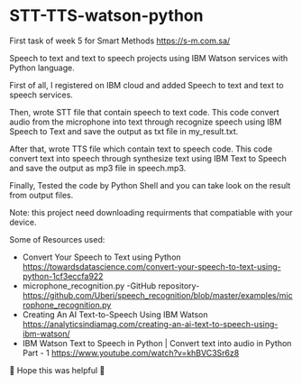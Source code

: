 # STT-TTS-watson-python
First task of week 5 for Smart Methods https://s-m.com.sa/

Speech to text and text to speech projects using IBM Watson services with Python language. 

First of all, I registered on IBM cloud and added Speech to text and text to speech services.

Then, wrote STT file that contain speech to text code. This code convert audio from the microphone into text through recognize speech using IBM Speech to Text and save the output as txt file in my_result.txt.

After that, wrote TTS file which contain text to speech code. This code convert text into speech through synthesize text using IBM Text to Speech and save the output as mp3 file in speech.mp3.

Finally, Tested the code by Python Shell and you can take look on the result from output files.

Note: this project need downloading requirments that compatiable with your device.

Some of Resources used: 

- Convert Your Speech to Text using Python
 https://towardsdatascience.com/convert-your-speech-to-text-using-python-1cf3eccfa922
- microphone_recognition.py -GitHub repository-
 https://github.com/Uberi/speech_recognition/blob/master/examples/microphone_recognition.py
 - Creating An AI Text-to-Speech Using IBM Watson
  https://analyticsindiamag.com/creating-an-ai-text-to-speech-using-ibm-watson/
 - IBM Watson Text to Speech in Python | Convert text into audio in Python Part - 1
  https://www.youtube.com/watch?v=khBVC3Sr6z8
  
 🌻 Hope this was helpful 🌻
